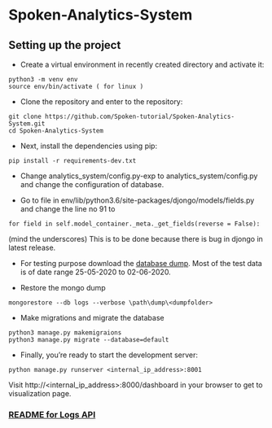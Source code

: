 # Spoken-Analytics-System

## Setting up the project
* Create a virtual environment in recently created directory and activate it:
```
python3 -m venv env
source env/bin/activate ( for linux )
```

* Clone the repository and enter to the repository:
```
git clone https://github.com/Spoken-tutorial/Spoken-Analytics-System.git
cd Spoken-Analytics-System
```

* Next, install the dependencies using pip:
```
pip install -r requirements-dev.txt 
```

* Change analytics_system/config.py-exp to analytics_system/config.py and change the configuration of database.

* Go to file in env/lib/python3.6/site-packages/djongo/models/fields.py and change the line no 91 to 
```
for field in self.model_container._meta._get_fields(reverse = False):
```
(mind the underscores)
This is to be done because there is bug in djongo in latest release.

* For testing purpose download the [database dump](https://drive.google.com/file/d/18TtQIrt_hUbsX8u21vpBYuQQsZNhL-CS/view?usp=sharing). Most of the test data is of date range 25-05-2020 to 02-06-2020.

* Restore the mongo dump
```
mongorestore --db logs --verbose \path\dump\<dumpfolder>
```

* Make migrations and migrate the database
```
python3 manage.py makemigraions
python3 manage.py migrate --database=default
```

* Finally, you’re ready to start the development server:
```
python manage.py runserver <internal_ip_address>:8001
```

Visit http://<internal_ip_address>:8000/dashboard in your browser to get to visualization page.


### [README for Logs API](logs_api/)
